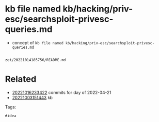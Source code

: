 # kb file named kb/hacking/priv-esc/searchsploit-privesc-queries.md

- concept of `kb file named kb/hacking/priv-esc/searchsploit-privesc-queries.md`

```
```

` zet/20221014185756/README.md `

# Related

- [20221016233422](/zet/20221016233422/README.md) commits for day of 2022-04-21
- [20221003151443](/zet/20221003151443/README.md) kb

Tags:

    #idea
